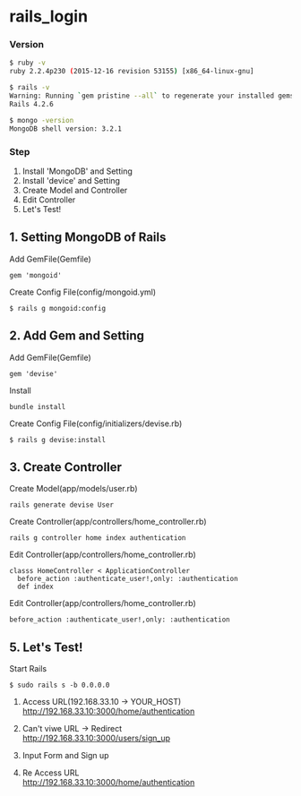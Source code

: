 # rails_login

### Version
```bash
$ ruby -v
ruby 2.2.4p230 (2015-12-16 revision 53155) [x86_64-linux-gnu]

$ rails -v
Warning: Running `gem pristine --all` to regenerate your installed gemspecs (and deleting then reinstalling your bundle if you use bundle --path) will improve the startup performance of Spring.
Rails 4.2.6

$ mongo -version
MongoDB shell version: 3.2.1
```

### Step
1. Install 'MongoDB' and Setting
2. Install 'device' and Setting
3. Create Model and Controller
4. Edit Controller
5. Let's Test!

## 1. Setting MongoDB of Rails

Add GemFile(Gemfile)
```
gem 'mongoid'
```

Create Config File(config/mongoid.yml)
```
$ rails g mongoid:config
```

## 2. Add Gem and Setting

Add GemFile(Gemfile)
```
gem 'devise'
```

Install
```
bundle install
```

Create Config File(config/initializers/devise.rb)
```
$ rails g devise:install
```

## 3. Create Controller

Create Model(app/models/user.rb)
```
rails generate devise User
```

Create Controller(app/controllers/home_controller.rb)
```
rails g controller home index authentication
```

Edit Controller(app/controllers/home_controller.rb)
```
classs HomeController < ApplicationController
  before_action :authenticate_user!,only: :authentication
  def index
```

Edit Controller(app/controllers/home_controller.rb)
```
before_action :authenticate_user!,only: :authentication
```

## 5. Let's Test!

Start Rails
```
$ sudo rails s -b 0.0.0.0
```

1. Access URL(192.168.33.10 -> YOUR_HOST)  
http://192.168.33.10:3000/home/authentication

2. Can't viwe URL -> Redirect  
http://192.168.33.10:3000/users/sign_up

3. Input Form and Sign up  

4. Re Access URL  
http://192.168.33.10:3000/home/authentication
